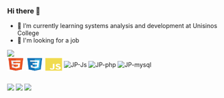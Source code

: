 ### Hi there 👋

- 🌱 I’m currently learning systems analysis and development at Unisinos College 
- 🔭 I'm looking for a job

<picture>
<source 
  srcset="https://github-readme-stats.vercel.app/api?username=JoaoPedroMViana&show_icons=true&theme=dark"
  media="(prefers-color-scheme: dark)"
/>
<source
  srcset="https://github-readme-stats.vercel.app/api?username=JoaoPedroMViana&show_icons=true"
  media="(prefers-color-scheme: light), (prefers-color-scheme: no-preference)"
/>
<img src="https://github-readme-stats.vercel.app/api?username=JoaoPedroMViana&show_icons=true" />
</picture>

<div>
  <img align="center" alt="JP-HTML" height="30" width="40" src="https://raw.githubusercontent.com/devicons/devicon/master/icons/html5/html5-original.svg">
  <img align="center" alt="JP-CSS" height="30" width="40" src="https://raw.githubusercontent.com/devicons/devicon/master/icons/css3/css3-original.svg">
  <img align="center" alt="JP-Js" height="30" width="40" src="https://raw.githubusercontent.com/devicons/devicon/master/icons/javascript/javascript-plain.svg">
  <img align="center" alt="JP-Js" width="48" height="48" src="https://img.icons8.com/color/48/java-coffee-cup-logo--v1.png"/>
  <img align="center" alt="JP-php" width="40" height="40" src="https://img.icons8.com/officel/30/php-logo.png"/>
  <img align="center" alt="JP-mysql"  width="48" height="48" src="https://img.icons8.com/color/48/mysql-logo.png"/>
</div>

  ##
  
  <div> 
  <a href="https://instagram.com/joao.pedro_05" target="_blank"><img src="https://img.shields.io/badge/-Instagram-%23E4405F?style=for-the-badge&logo=instagram&logoColor=white" target="_blank"></a> 
  <a href = "mailto:jpmeloviana738@gmail.com"><img src="https://img.shields.io/badge/-Gmail-%23333?style=for-the-badge&logo=gmail&logoColor=white" target="_blank"></a>
  <a href="https://www.linkedin.com/in/joão-pedro-melo-viana-184527254" target="_blank"><img src="https://img.shields.io/badge/-LinkedIn-%230077B5?style=for-the-badge&logo=linkedin&logoColor=white" target="_blank"></a> 
</div>



